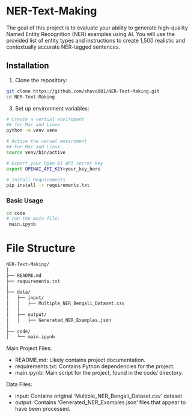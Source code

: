 # NER-Text-Making
The goal of this project is to evaluate your ability to generate high-quality Named Entity Recognition (NER) examples using AI. You will use the provided list of entity types and instructions to create 1,500 realistic and contextually accurate NER-tagged sentences.

## Installation

1. Clone the repository:
```bash
git clone https://github.com/shuvo881/NER-Text-Making.git
cd NER-Text-Making
```

3. Set up environment variables:

```bash
# Create a vertual enviroment
## for Mac and Linux
python -m venv venv

# Active the verual enviroment
## For Mac and Linux
source venv/bin/active
```

```bash
# Export your Open AI API secret key
export OPENAI_API_KEY=your_key_here
```

```bash
# Install Requirements
pip install -r requirements.txt
```

### Basic Usage

```bash
cd code
# run the main file:
 main.ipynb
```


# File Structure

```bash
NER-Text-Making/
│
├── README.md
├── requirements.txt
│
├── data/
│   ├── input/
│   │   ├── Multiple_NER_Bengali_Dataset.csv
│   │
│   ├── output/
│   │   ├── Generated_NER_Examples.json
│
├── code/
│   └── main.ipynb
```

Main Project Files:
* README.md: Likely contains project documentation.
* requirements.txt: Contains Python dependencies for the project.
* main.ipynb: Main script for the project, found in the code/ directory.

Data Files:
* input: Contains original ‘Multiple_NER_Bengali_Dataset.csv’ dataset
* output: Contains ‘Generated_NER_Examples.json’ files that appear to have been processed.
